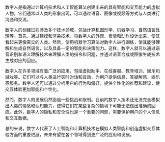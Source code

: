 数字人是指通过计算机技术和人工智能算法创建出来的具有智能和交互能力的虚拟人物。它们通常以人类的形象出现，可以通过语音、图像或视频等方式与人类进行沟通和交流。

数字人的创建过程涉及多个技术领域，包括计算机图形学、机器学习、自然语言处理等。首先，通过建模和渲染技术，将数字人的外观、表情和动作设计出来，使其看起来更像真实的人类。然后，使用机器学习算法对数字人进行训练，使其能够理解和生成自然语言，以及具备一定的智能和决策能力。这样，数字人就可以通过语音识别和语义理解技术来理解人类的指令和问题，并通过语音合成或图像生成技术生成对应的回应。

数字人在许多领域有着广泛的应用，包括虚拟助手、在线客服、教育培训、娱乐和游戏等。它们可以与人类进行实时对话和互动，为用户提供信息、答疑解惑、娱乐等服务。数字人还可以通过分析用户的行为和偏好，提供个性化的推荐和建议，使交互体验更加智能和个性化。

然而，数字人的发展仍然面临一些挑战和限制。目前的数字人技术还无法完全模拟出人类的情感和认知能力，使得它们在某些复杂的情境下可能无法做出准确的回应。此外，数字人的隐私和安全性也是一个重要的问题，需要保护用户的个人信息和交互数据。

总的来说，数字人代表了人工智能和计算机技术在模拟人类智能和创造虚拟交互体验方面的重要进展，未来有望在各个领域得到更广泛的应用和发展。